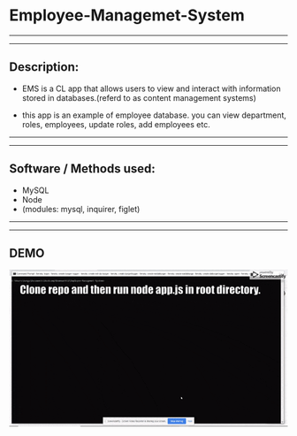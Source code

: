 # Employee-Managemet-System
________________________________________________________________________________________________________________________________________
________________________________________________________________________________________________________________________________________

## **Description:**

* EMS is a CL app that allows users to view and interact with information stored in databases.(referd to as content management systems)

* this app is an example of employee database. you can view department, roles, employees, update roles, add employees etc.

________________________________________________________________________________________________________________________________________
________________________________________________________________________________________________________________________________________

## **Software / Methods used:**

* MySQL
* Node 
* (modules: mysql, inquirer, figlet)

________________________________________________________________________________________________________________________________________
________________________________________________________________________________________________________________________________________

## **DEMO**

![Gif](./lib/demoGiF.gif)
